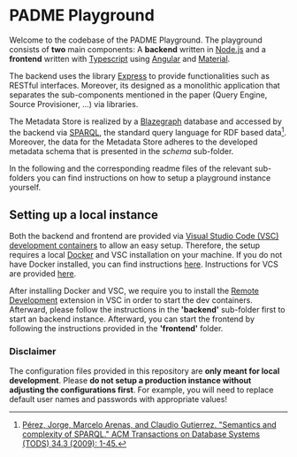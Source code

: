 # PADME Playground

Welcome to the codebase of the PADME Playground. The playground consists of **two** main components: A **backend** written in [Node.js](https://www.nodejs.org/en/) and a **frontend** written with [Typescript](https://www.typescriptlang.org) using [Angular](https://www.angular.io) and [Material](https://material.angular.io/). 

The backend uses the library [Express](https://www.expressjs.com) to provide functionalities such as RESTful interfaces. Moreover, its designed as a monolithic application that separates the sub-components mentioned in the paper (Query Engine, Source Provisioner, ...) via libraries. 

The Metadata Store is realized by a [Blazegraph](https://blazegraph.com/) database and accessed by the backend via [SPARQL](https://www.w3.org/TR/sparql11-query), the standard query language for RDF based data[^1]. Moreover, the data for the Metadata Store adheres to the developed metadata schema that is presented in the _schema_ sub-folder.

In the following and the corresponding readme files of the relevant sub-folders you can find instructions on how to setup a playground instance yourself.

## Setting up a local instance

Both the backend and frontend are provided via [Visual Studio Code (VSC) development containers](https://code.visualstudio.com/docs/devcontainers/containers) to allow an easy setup. Therefore, the setup  requires a local [Docker](https://www.docker.com/) and VSC installation on your machine. If you do not have Docker installed, you can find instructions [here](https://docs.docker.com/get-docker/). Instructions for VCS are provided [here](https://code.visualstudio.com/download).


After installing Docker and VSC, we require you to install the [Remote Development](https://marketplace.visualstudio.com/items?itemName=ms-vscode-remote.vscode-remote-extensionpack) extension in VSC in order to start the dev containers. Afterward, please follow the instructions in the **'backend'** sub-folder first to start an backend instance. Afterward, you can start the frontend by following the instructions provided in the **'frontend'** folder.

### Disclaimer

The configuration files provided in this repository are **only meant for local development**. Please **do not setup a production instance without adjusting the configurations first**. For example, you will need to replace default user names and passwords with appropriate values!

[^1]: [Pérez, Jorge, Marcelo Arenas, and Claudio Gutierrez. "Semantics and complexity of SPARQL." ACM Transactions on Database Systems (TODS) 34.3 (2009): 1-45.](https://dl.acm.org/doi/abs/10.1145/1567274.1567278?casa_token=3Gul8MaNwBUAAAAA:ECzvKb6zd5cOCAW63zCAd8RmNcSaIbNLoOOhG5kyYnQsl_zOnGffHZ3X3bp9xWrWRLf7g67IyXoG)
